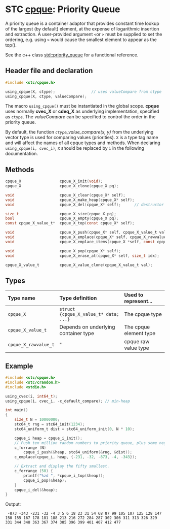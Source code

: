 # STC [cpque](../stc/cpque.h): Priority Queue

A priority queue is a container adaptor that provides constant time lookup of the largest (by default) element, at the expense of logarithmic insertion and extraction.
A user-provided argument `<`or `>` must be supplied to set the ordering, e.g. using `>` would cause the smallest element to appear as the top().

See the c++ class [std::priority_queue](https://en.cppreference.com/w/cpp/container/priority_queue) for a functional reference.

## Header file and declaration

```c
#include <stc/cpque.h>

using_cpque(X, ctype);                // uses valueCompare from ctype
using_cpque(X, ctype, valueCompare);
```
The macro `using_cpque()` must be instantiated in the global scope. **cpque** uses normally **cvec_X**
or **cdeq_X** as underlying implementation, specified as `ctype`. The *valueCompare* can be specified
to control the order in the priority queue.

By default, the function *`ctype`_value_compare(x, y)* from the underlying vector type is used for
comparing values (priorities). `X` is a type tag name and will affect the names of all cpque types and methods.
When declaring `using_cpque(i, cvec_i)`, `X` should be replaced by `i` in the following documentation.

## Methods

```c
cpque_X                 cpque_X_init(void);
cpque_X                 cpque_X_clone(cpque_X pq);

void                    cpque_X_clear(cpque_X* self);
void                    cpque_X_make_heap(cpque_X* self);
void                    cpque_X_del(cpque_X* self);      // destructor

size_t                  cpque_X_size(cpque_X pq);
bool                    cpque_X_empty(cpque_X pq);
const cpque_X_value_t*  cpque_X_top(const cpque_X* self);

void                    cpque_X_push(cpque_X* self, cpque_X_value_t value);
void                    cpque_X_emplace(cpque_X* self, cpque_X_rawvalue_t raw);
void                    cpque_X_emplace_items(cpque_X *self, const cpque_X_rawvalue_t arr[], size_t n);

void                    cpque_X_pop(cpque_X* self);
void                    cpque_X_erase_at(cpque_X* self, size_t idx);

cpque_X_value_t         cpque_X_value_clone(cpque_X_value_t val);
```

## Types

| Type name            | Type definition                       | Used to represent...    |
|:---------------------|:--------------------------------------|:------------------------|
| `cpque_X`            | `struct {cpque_X_value_t* data; ...}` | The cpque type          |
| `cpque_X_value_t`    | Depends on underlying container type  | The cpque element type  |
| `cpque_X_rawvalue_t` |                   "                   | cpque raw value type    |

## Example
```c
#include <stc/cpque.h>
#include <stc/crandom.h>
#include <stdio.h>

using_cvec(i, int64_t);
using_cpque(i, cvec_i, -c_default_compare); // min-heap

int main()
{
    size_t N = 10000000;
    stc64_t rng = stc64_init(1234);
    stc64_uniform_t dist = stc64_uniform_init(0, N * 10);

    cpque_i heap = cpque_i_init();
    // Push ten million random numbers to priority queue, plus some negative ones.
    c_forrange (N)
        cpque_i_push(&heap, stc64_uniform(&rng, &dist));
    c_emplace(cpque_i, heap, {-231, -32, -873, -4, -343});

    // Extract and display the fifty smallest.
    c_forrange (50) {
        printf("%zd ", *cpque_i_top(&heap));
        cpque_i_pop(&heap);
    }
    cpque_i_del(&heap);
}
```
Output:
```
 -873 -343 -231 -32 -4 3 5 6 18 23 31 54 68 87 99 105 107 125 128 147 150 155 167 178 181 188 213 216 272 284 287 302 306 311 313 326 329 331 344 348 363 367 374 385 396 399 401 407 412 477
```
